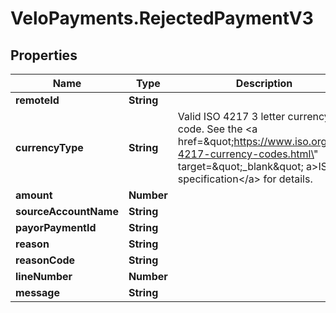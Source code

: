 # VeloPayments.RejectedPaymentV3

## Properties

Name | Type | Description | Notes
------------ | ------------- | ------------- | -------------
**remoteId** | **String** |  | 
**currencyType** | **String** | Valid ISO 4217 3 letter currency code. See the &lt;a href&#x3D;\&quot;https://www.iso.org/iso-4217-currency-codes.html\&quot; target&#x3D;\&quot;_blank\&quot; a&gt;ISO specification&lt;/a&gt; for details. | 
**amount** | **Number** |  | 
**sourceAccountName** | **String** |  | 
**payorPaymentId** | **String** |  | 
**reason** | **String** |  | 
**reasonCode** | **String** |  | [optional] 
**lineNumber** | **Number** |  | [optional] 
**message** | **String** |  | [optional] 


